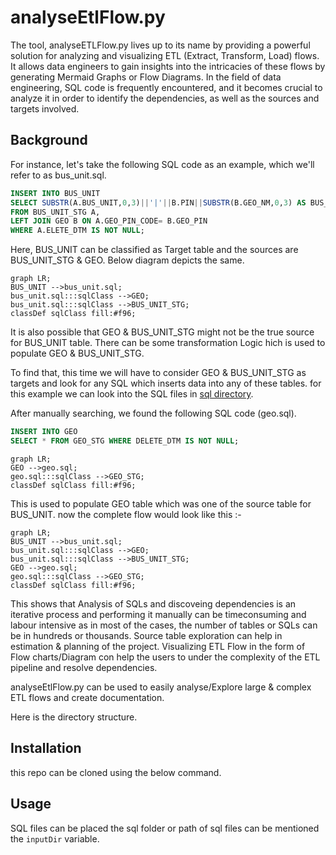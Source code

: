 # analyseEtlFlow.py
The tool, analyseETLFlow.py lives up to its name by providing a powerful solution for analyzing and visualizing ETL (Extract, Transform, Load) flows. It allows data engineers to gain insights into the intricacies of these flows by generating Mermaid Graphs or Flow Diagrams. In the field of data engineering, SQL code is frequently encountered, and it becomes crucial to analyze it in order to identify the dependencies, as well as the sources and targets involved. 

## Background
For instance, let's take the following SQL code as an example, which we'll refer to as bus_unit.sql.

```SQL
INSERT INTO BUS_UNIT
SELECT SUBSTR(A.BUS_UNIT,0,3)||'|'||B.PIN||SUBSTR(B.GEO_NM,0,3) AS BUS_UNIT_CD 
FROM BUS_UNIT_STG A, 
LEFT JOIN GEO B ON A.GEO_PIN_CODE= B.GEO_PIN 
WHERE A.ELETE_DTM IS NOT NULL;
```
Here, BUS_UNIT can be classified as Target table and the sources are BUS_UNIT_STG & GEO. Below diagram depicts the same. 

```mermaid
graph LR;
BUS_UNIT -->bus_unit.sql;
bus_unit.sql:::sqlClass -->GEO;
bus_unit.sql:::sqlClass -->BUS_UNIT_STG;
classDef sqlClass fill:#f96;
```
It is also possible that GEO & BUS_UNIT_STG might not be the true source for BUS_UNIT table. There can be some transformation Logic hich is used to populate GEO & BUS_UNIT_STG.

To find that, this time we will have to consider GEO & BUS_UNIT_STG as targets and look for any SQL which inserts data into any of these tables. for this example we can look into the SQL files in [sql directory](https://github.com/akash-adhikary/analyseEtlFlow/tree/main/sql). 

After manually searching, we found the following SQL code (geo.sql).

```SQL
INSERT INTO GEO 
SELECT * FROM GEO_STG WHERE DELETE_DTM IS NOT NULL;
```
```mermaid
graph LR;
GEO -->geo.sql;
geo.sql:::sqlClass -->GEO_STG;
classDef sqlClass fill:#f96;
```

This is used to populate GEO table which was one of the source table for BUS_UNIT. now the complete flow would look like this :- 
```mermaid
graph LR;
BUS_UNIT -->bus_unit.sql;
bus_unit.sql:::sqlClass -->GEO;
bus_unit.sql:::sqlClass -->BUS_UNIT_STG;
GEO -->geo.sql;
geo.sql:::sqlClass -->GEO_STG;
classDef sqlClass fill:#f96;
```

This shows that Analysis of SQLs and discoveing dependencies is an iterative process and performing it manually can be timeconsuming and labour intensive as in most of the  cases, the number of tables or SQLs can be in hundreds or thousands. 
Source table exploration can help in estimation & planning of the project. Visualizing ETL Flow in the form of Flow charts/Diagram con help the users to under the complexity of the ETL pipeline and resolve dependencies.

analyseEtlFlow.py can be used to easily analyse/Explore large & complex ETL flows and create documentation.

Here is the directory structure.

## Installation 

this repo can be cloned using the below command. 

## Usage

SQL files can be placed the sql folder or path of sql files can be mentioned the ```inputDir``` variable.


